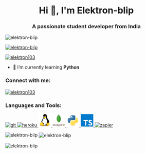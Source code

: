 <h1 align="center">Hi 👋, I'm Elektron-blip</h1>
<h3 align="center">A passionate student developer from India</h3>

<p align="left"> <img src="https://komarev.com/ghpvc/?username=elektron-blip&label=Profile%20views&color=0e75b6&style=flat" alt="elektron-blip" /> </p>

<p align="left"> <a href="https://github.com/ryo-ma/github-profile-trophy"><img src="https://github-profile-trophy.vercel.app/?username=elektron-blip" alt="elektron-blip" /></a> </p>

<p align="left"> <a href="https://twitter.com/elektron103" target="blank"><img src="https://img.shields.io/twitter/follow/elektron103?logo=twitter&style=for-the-badge" alt="elektron103" /></a> </p>

- 🌱 I’m currently learning **Python**

<h3 align="left">Connect with me:</h3>
<p align="left">
<a href="https://twitter.com/elektron103" target="blank"><img align="center" src="https://raw.githubusercontent.com/rahuldkjain/github-profile-readme-generator/master/src/images/icons/Social/twitter.svg" alt="elektron103" height="30" width="40" /></a>
</p>

<h3 align="left">Languages and Tools:</h3>
<p align="left"> <a href="https://git-scm.com/" target="_blank"> <img src="https://www.vectorlogo.zone/logos/git-scm/git-scm-icon.svg" alt="git" width="40" height="40"/> </a> <a href="https://heroku.com" target="_blank"> <img src="https://www.vectorlogo.zone/logos/heroku/heroku-icon.svg" alt="heroku" width="40" height="40"/> </a> <a href="https://www.linux.org/" target="_blank"> <img src="https://raw.githubusercontent.com/devicons/devicon/master/icons/linux/linux-original.svg" alt="linux" width="40" height="40"/> </a> <a href="https://www.mongodb.com/" target="_blank"> <img src="https://raw.githubusercontent.com/devicons/devicon/master/icons/mongodb/mongodb-original-wordmark.svg" alt="mongodb" width="40" height="40"/> </a> <a href="https://www.python.org" target="_blank"> <img src="https://raw.githubusercontent.com/devicons/devicon/master/icons/python/python-original.svg" alt="python" width="40" height="40"/> </a> <a href="https://www.typescriptlang.org/" target="_blank"> <img src="https://raw.githubusercontent.com/devicons/devicon/master/icons/typescript/typescript-original.svg" alt="typescript" width="40" height="40"/> </a> <a href="https://zapier.com" target="_blank"> <img src="https://www.vectorlogo.zone/logos/zapier/zapier-icon.svg" alt="zapier" width="40" height="40"/> </a> </p>

<p><img align="left" src="https://github-readme-stats.vercel.app/api/top-langs?username=elektron-blip&show_icons=true&locale=en&layout=compact" alt="elektron-blip" /></p>

<p>&nbsp;<img align="center" src="https://github-readme-stats.vercel.app/api?username=elektron-blip&show_icons=true&locale=en" alt="elektron-blip" /></p>

<p><img align="center" src="https://github-readme-streak-stats.herokuapp.com/?user=elektron-blip&" alt="elektron-blip" /></p>
